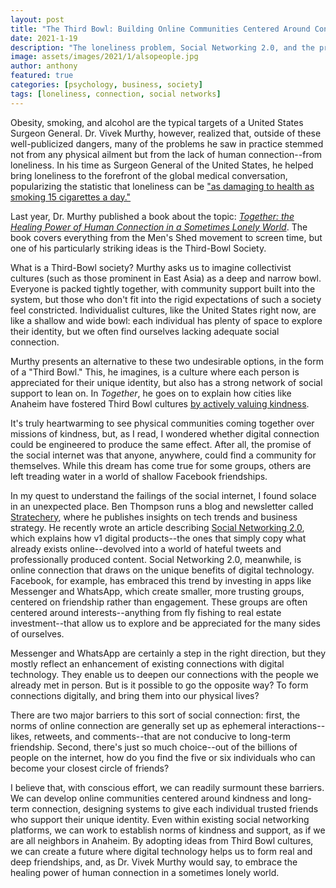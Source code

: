 ```yaml
---
layout: post
title: "The Third Bowl: Building Online Communities Centered Around Connection"
date: 2021-1-19
description: "The loneliness problem, Social Networking 2.0, and the promise of better digital connection."
image: assets/images/2021/1/alsopeople.jpg
author: anthony
featured: true
categories: [psychology, business, society]
tags: [loneliness, connection, social networks]
---
```


Obesity, smoking, and alcohol are the typical targets of a United States Surgeon General. Dr. Vivek Murthy, however, realized that, outside of these well-publicized dangers, many of the problems he saw in practice stemmed not from any physical ailment but from the lack of human connection--from loneliness. In his time as Surgeon General of the United States, he helped bring loneliness to the forefront of the global medical conversation, popularizing the statistic that loneliness can be ["as damaging to health as smoking 15 cigarettes a day."](https://www.hrsa.gov/enews/past-issues/2019/january-17/loneliness-epidemic)

Last year, Dr. Murthy published a book about the topic: [*Together: the Healing Power of Human Connection in a Sometimes Lonely World*](https://www.vivekmurthy.com/together-bookO). The book covers everything from the Men's Shed movement to screen time, but one of his particularly striking ideas is the Third-Bowl Society.

What is a Third-Bowl society? Murthy asks us to imagine collectivist cultures (such as those prominent in East Asia) as a deep and narrow bowl. Everyone is packed tightly together, with community support built into the system, but those who don't fit into the rigid expectations of such a society feel constricted. Individualist cultures, like the United States right now, are like a shallow and wide bowl: each individual has plenty of space to explore their identity, but we often find ourselves lacking adequate social connection. 

Murthy presents an alternative to these two undesirable options, in the form of a "Third Bowl." This, he imagines, is a culture where each person is appreciated for their unique identity, but also has a strong network of social support to lean on. In *Together*, he goes on to explain how cities like Anaheim have fostered Third Bowl cultures [by actively valuing kindness](https://cityofkindness.org/the-first-city-of-kindness/). 

It's truly heartwarming to see physical communities coming together over missions of kindness, but, as I read, I wondered whether digital connection could be engineered to produce the same effect. After all, the promise of the social internet was that anyone, anywhere, could find a community for themselves. While this dream has come true for some groups, others are left treading water in a world of shallow Facebook friendships. 

In my quest to understand the failings of the social internet, I found solace in an unexpected place. Ben Thompson runs a blog and newsletter called [Stratechery](https://stratechery.com), where he publishes insights on tech trends and business strategy. He recently wrote an article describing [Social Networking 2.0](https://stratechery.com/2020/social-networking-2-0/), which explains how v1 digital products--the ones that simply copy what already exists online--devolved into a world of hateful tweets and professionally produced content. Social Networking 2.0, meanwhile, is online connection that draws on the unique benefits of digital technology. Facebook, for example, has embraced this trend by investing in apps like Messenger and WhatsApp, which create smaller, more trusting groups, centered on friendship rather than engagement. These groups are often centered around interests--anything from fly fishing to real estate investment--that allow us to explore and be appreciated for the many sides of ourselves. 

Messenger and WhatsApp are certainly a step in the right direction, but they mostly reflect an enhancement of existing connections with digital technology. They enable us to deepen our connections with the people we already met in person. But is it possible to go the opposite way? To form connections digitally, and bring them into our physical lives?

There are two major barriers to this sort of social connection: first, the norms of online connection are generally set up as ephemeral interactions--likes, retweets, and comments--that are not conducive to long-term friendship. Second, there's just so much choice--out of the billions of people on the internet, how do you find the five or six individuals who can become your closest circle of friends?

I believe that, with conscious effort, we can readily surmount these barriers. We can develop online communities centered around kindness and long-term connection, designing systems to give each individual trusted friends who support their unique identity. Even within existing social networking platforms, we can work to establish norms of kindness and support, as if we are all neighbors in Anaheim. By adopting ideas from Third Bowl cultures, we can create a future where digital technology helps us to form real and deep friendships, and, as Dr. Vivek Murthy would say, to embrace the healing power of human connection in a sometimes lonely world. 